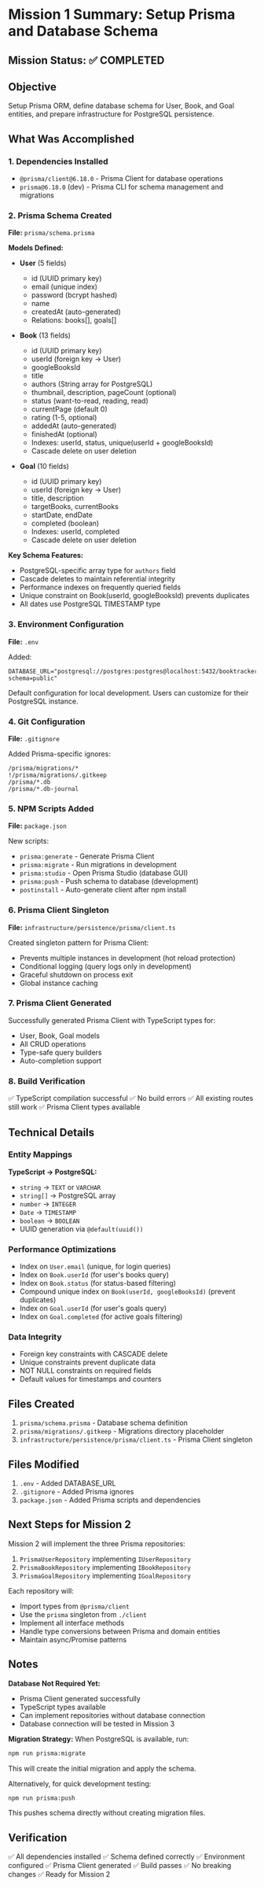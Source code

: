 # Mission 1 Summary: Setup Prisma and Database Schema

## Mission Status: ✅ COMPLETED

## Objective
Setup Prisma ORM, define database schema for User, Book, and Goal entities, and prepare infrastructure for PostgreSQL persistence.

## What Was Accomplished

### 1. Dependencies Installed
- `@prisma/client@6.18.0` - Prisma Client for database operations
- `prisma@6.18.0` (dev) - Prisma CLI for schema management and migrations

### 2. Prisma Schema Created
**File:** `prisma/schema.prisma`

**Models Defined:**
- **User** (5 fields)
  - id (UUID primary key)
  - email (unique index)
  - password (bcrypt hashed)
  - name
  - createdAt (auto-generated)
  - Relations: books[], goals[]

- **Book** (13 fields)
  - id (UUID primary key)
  - userId (foreign key → User)
  - googleBooksId
  - title
  - authors (String array for PostgreSQL)
  - thumbnail, description, pageCount (optional)
  - status (want-to-read, reading, read)
  - currentPage (default 0)
  - rating (1-5, optional)
  - addedAt (auto-generated)
  - finishedAt (optional)
  - Indexes: userId, status, unique(userId + googleBooksId)
  - Cascade delete on user deletion

- **Goal** (10 fields)
  - id (UUID primary key)
  - userId (foreign key → User)
  - title, description
  - targetBooks, currentBooks
  - startDate, endDate
  - completed (boolean)
  - Indexes: userId, completed
  - Cascade delete on user deletion

**Key Schema Features:**
- PostgreSQL-specific array type for `authors` field
- Cascade deletes to maintain referential integrity
- Performance indexes on frequently queried fields
- Unique constraint on Book(userId, googleBooksId) prevents duplicates
- All dates use PostgreSQL TIMESTAMP type

### 3. Environment Configuration
**File:** `.env`

Added:
```env
DATABASE_URL="postgresql://postgres:postgres@localhost:5432/booktracker?schema=public"
```

Default configuration for local development. Users can customize for their PostgreSQL instance.

### 4. Git Configuration
**File:** `.gitignore`

Added Prisma-specific ignores:
```
/prisma/migrations/*
!/prisma/migrations/.gitkeep
/prisma/*.db
/prisma/*.db-journal
```

### 5. NPM Scripts Added
**File:** `package.json`

New scripts:
- `prisma:generate` - Generate Prisma Client
- `prisma:migrate` - Run migrations in development
- `prisma:studio` - Open Prisma Studio (database GUI)
- `prisma:push` - Push schema to database (development)
- `postinstall` - Auto-generate client after npm install

### 6. Prisma Client Singleton
**File:** `infrastructure/persistence/prisma/client.ts`

Created singleton pattern for Prisma Client:
- Prevents multiple instances in development (hot reload protection)
- Conditional logging (query logs only in development)
- Graceful shutdown on process exit
- Global instance caching

### 7. Prisma Client Generated
Successfully generated Prisma Client with TypeScript types for:
- User, Book, Goal models
- All CRUD operations
- Type-safe query builders
- Auto-completion support

### 8. Build Verification
✅ TypeScript compilation successful
✅ No build errors
✅ All existing routes still work
✅ Prisma Client types available

## Technical Details

### Entity Mappings

**TypeScript → PostgreSQL:**
- `string` → `TEXT` or `VARCHAR`
- `string[]` → PostgreSQL array
- `number` → `INTEGER`
- `Date` → `TIMESTAMP`
- `boolean` → `BOOLEAN`
- UUID generation via `@default(uuid())`

### Performance Optimizations
- Index on `User.email` (unique, for login queries)
- Index on `Book.userId` (for user's books query)
- Index on `Book.status` (for status-based filtering)
- Compound unique index on `Book(userId, googleBooksId)` (prevent duplicates)
- Index on `Goal.userId` (for user's goals query)
- Index on `Goal.completed` (for active goals filtering)

### Data Integrity
- Foreign key constraints with CASCADE delete
- Unique constraints prevent duplicate data
- NOT NULL constraints on required fields
- Default values for timestamps and counters

## Files Created
1. `prisma/schema.prisma` - Database schema definition
2. `prisma/migrations/.gitkeep` - Migrations directory placeholder
3. `infrastructure/persistence/prisma/client.ts` - Prisma Client singleton

## Files Modified
1. `.env` - Added DATABASE_URL
2. `.gitignore` - Added Prisma ignores
3. `package.json` - Added Prisma scripts and dependencies

## Next Steps for Mission 2

Mission 2 will implement the three Prisma repositories:
1. `PrismaUserRepository` implementing `IUserRepository`
2. `PrismaBookRepository` implementing `IBookRepository`
3. `PrismaGoalRepository` implementing `IGoalRepository`

Each repository will:
- Import types from `@prisma/client`
- Use the `prisma` singleton from `./client`
- Implement all interface methods
- Handle type conversions between Prisma and domain entities
- Maintain async/Promise patterns

## Notes

**Database Not Required Yet:**
- Prisma Client generated successfully
- TypeScript types available
- Can implement repositories without database connection
- Database connection will be tested in Mission 3

**Migration Strategy:**
When PostgreSQL is available, run:
```bash
npm run prisma:migrate
```
This will create the initial migration and apply the schema.

Alternatively, for quick development testing:
```bash
npm run prisma:push
```
This pushes schema directly without creating migration files.

## Verification

✅ All dependencies installed
✅ Schema defined correctly
✅ Environment configured
✅ Prisma Client generated
✅ Build passes
✅ No breaking changes
✅ Ready for Mission 2
